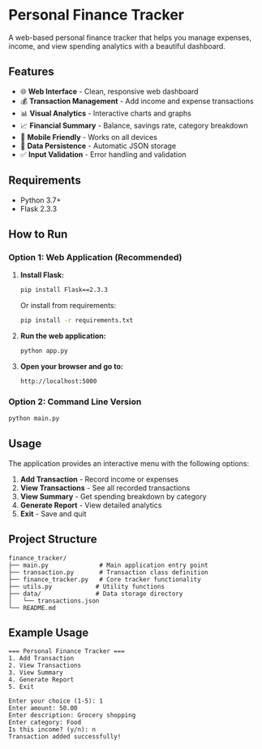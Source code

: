 # Personal Finance Tracker

A web-based personal finance tracker that helps you manage expenses, income, and view spending analytics with a beautiful dashboard.

## Features

- 🌐 **Web Interface** - Clean, responsive web dashboard
- 💰 **Transaction Management** - Add income and expense transactions
- 📊 **Visual Analytics** - Interactive charts and graphs
- 📈 **Financial Summary** - Balance, savings rate, category breakdown
- 📱 **Mobile Friendly** - Works on all devices
- 💾 **Data Persistence** - Automatic JSON storage
- ✅ **Input Validation** - Error handling and validation

## Requirements

- Python 3.7+
- Flask 2.3.3

## How to Run

### Option 1: Web Application (Recommended)

1. **Install Flask:**

   ```bash
   pip install Flask==2.3.3
   ```

   Or install from requirements:

   ```bash
   pip install -r requirements.txt
   ```

2. **Run the web application:**

   ```bash
   python app.py
   ```

3. **Open your browser and go to:**
   ```
   http://localhost:5000
   ```

### Option 2: Command Line Version

```bash
python main.py
```

## Usage

The application provides an interactive menu with the following options:

1. **Add Transaction** - Record income or expenses
2. **View Transactions** - See all recorded transactions
3. **View Summary** - Get spending breakdown by category
4. **Generate Report** - View detailed analytics
5. **Exit** - Save and quit

## Project Structure

```
finance_tracker/
├── main.py              # Main application entry point
├── transaction.py       # Transaction class definition
├── finance_tracker.py   # Core tracker functionality
├── utils.py            # Utility functions
├── data/               # Data storage directory
│   └── transactions.json
└── README.md
```

## Example Usage

```
=== Personal Finance Tracker ===
1. Add Transaction
2. View Transactions
3. View Summary
4. Generate Report
5. Exit

Enter your choice (1-5): 1
Enter amount: 50.00
Enter description: Grocery shopping
Enter category: Food
Is this income? (y/n): n
Transaction added successfully!
```
